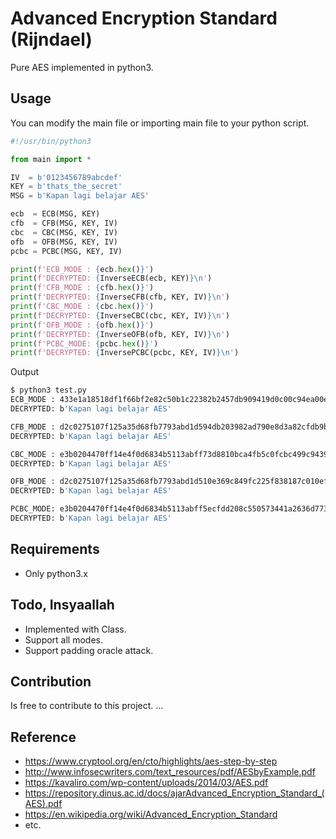 # Advanced Encryption Standard (Rijndael)

Pure AES implemented in python3.

## Usage

You can modify the main file or importing main file to your python script.

```py
#!/usr/bin/python3

from main import *

IV  = b'0123456789abcdef'
KEY = b'thats_the_secret'
MSG = b'Kapan lagi belajar AES'

ecb  = ECB(MSG, KEY)
cfb  = CFB(MSG, KEY, IV)
cbc  = CBC(MSG, KEY, IV)
ofb  = OFB(MSG, KEY, IV)
pcbc = PCBC(MSG, KEY, IV)

print(f'ECB_MODE : {ecb.hex()}')
print(f'DECRYPTED: {InverseECB(ecb, KEY)}\n')
print(f'CFB_MODE : {cfb.hex()}')
print(f'DECRYPTED: {InverseCFB(cfb, KEY, IV)}\n')
print(f'CBC_MODE : {cbc.hex()}')
print(f'DECRYPTED: {InverseCBC(cbc, KEY, IV)}\n')
print(f'OFB_MODE : {ofb.hex()}')
print(f'DECRYPTED: {InverseOFB(ofb, KEY, IV)}\n')
print(f'PCBC_MODE: {pcbc.hex()}')
print(f'DECRYPTED: {InversePCBC(pcbc, KEY, IV)}\n')
```

Output

```sh
$ python3 test.py 
ECB_MODE : 433e1a18518df1f66bf2e82c50b1c22382b2457db909419d0c00c94ea00e2f42
DECRYPTED: b'Kapan lagi belajar AES'

CFB_MODE : d2c0275107f125a35d68fb7793abd1d594db203982ad790e8d3a82cfdb9bdd18
DECRYPTED: b'Kapan lagi belajar AES'

CBC_MODE : e3b0204470ff14e4f0d6834b5113abff73d8810bca4fb5c0fcbc499c9439e1d4
DECRYPTED: b'Kapan lagi belajar AES'

OFB_MODE : d2c0275107f125a35d68fb7793abd1d510e369c849fc225f838187c010ef620f
DECRYPTED: b'Kapan lagi belajar AES'

PCBC_MODE: e3b0204470ff14e4f0d6834b5113abff5ecfdd208c550573441a2636d7739bb7
DECRYPTED: b'Kapan lagi belajar AES'
```

## Requirements

- Only python3.x

## Todo, Insyaallah

- Implemented with Class.
- Support all modes.
- Support padding oracle attack.

## Contribution

Is free to contribute to this project. ...

## Reference

- https://www.cryptool.org/en/cto/highlights/aes-step-by-step
- http://www.infosecwriters.com/text_resources/pdf/AESbyExample.pdf
- https://kavaliro.com/wp-content/uploads/2014/03/AES.pdf
- https://repository.dinus.ac.id/docs/ajarAdvanced_Encryption_Standard_(AES).pdf
- https://en.wikipedia.org/wiki/Advanced_Encryption_Standard
- etc.